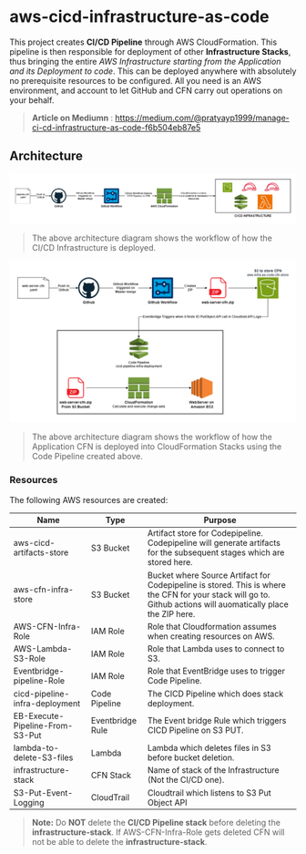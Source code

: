 # aws-cicd-infrastructure-as-code

This project creates **CI/CD Pipeline** through AWS CloudFormation. This pipeline is then responsible for deployment of other **Infrastructure Stacks**, thus bringing the entire *AWS Infrastructure starting from the Application and its Deployment to code*. This can be deployed anywhere with absolutely no prerequisite resources to be configured. All you need is an AWS environment, and account to let GitHub and CFN carry out operations on your behalf.

> **Article on Mediumn** : https://medium.com/@pratyayp1999/manage-ci-cd-infrastructure-as-code-f6b504eb87e5

## Architecture
![Image](Architecture/createinfra.drawio.png?raw=true)
>The above architecture diagram shows the workflow of how the CI/CD Infrastructure is deployed.

![Image](Architecture/architecture.drawio.png?raw=true)
>The above architecture diagram shows the workflow of how the Application CFN is deployed into CloudFormation Stacks using the Code Pipeline created above.


### Resources

The following AWS resources are created:

|Name                |Type                          |Purpose                         |
|----------------|-------------------------------|-----------------------------|
|aws-cicd-artifacts-store|S3 Bucket|Artifact store for Codepipeline. Codepipeline will generate artifacts for the subsequent stages which are stored here.|
|aws-cfn-infra-store|S3 Bucket|Bucket where Source Artifact for Codepipeline is stored. This is where the CFN for your stack will go to. Github actions will auomatically place the ZIP here.|
|AWS-CFN-Infra-Role|IAM Role|Role that Cloudformation assumes when creating resources on AWS.|
|AWS-Lambda-S3-Role|IAM Role|Role that Lambda uses to connect to S3.|
|Eventbridge-pipeline-Role|IAM Role|Role that EventBridge uses to trigger Code Pipeline.|
|cicd-pipeline-infra-deployment|Code Pipeline|The CICD Pipeline which does stack deployment.|
|EB-Execute-Pipeline-From-S3-Put|Eventbridge Rule|The Event bridge Rule which triggers CICD Pipeline on S3 PUT.|
|lambda-to-delete-S3-files|Lambda|Lambda which deletes files in S3 before bucket deletion.|
|infrastructure-stack|CFN Stack|Name of stack of the Infrastructure (Not the CI/CD one).|
|S3-Put-Event-Logging|CloudTrail|Cloudtrail which listens to S3 Put Object API|

> **Note:** Do **NOT** delete the **CI/CD Pipeline stack** before deleting the **infrastructure-stack**. If AWS-CFN-Infra-Role gets deleted CFN will not be able to delete the **infrastructure-stack**.